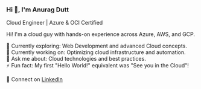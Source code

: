 ### Hi 👋, I'm Anurag Dutt

Cloud Engineer | Azure & OCI Certified  


Hi! I'm a cloud guy with hands-on experience across Azure, AWS, and GCP.  

🌱 Currently exploring: Web Development and advanced Cloud concepts.  
🔭 Currently working on: Optimizing cloud infrastructure and automation.  
💬 Ask me about: Cloud technologies and best practices.  
⚡ Fun fact: My first "Hello World!" equivalent was "See you in the Cloud"!  

🔗 Connect on [LinkedIn](https://www.linkedin.com/in/anuragdutt01/)

